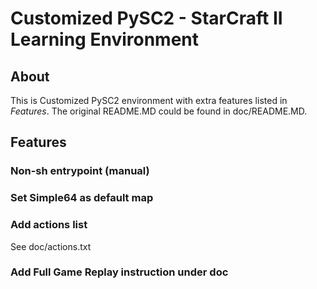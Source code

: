 # Customized PySC2 - StarCraft II Learning Environment

## About

This is Customized PySC2 environment with extra features listed in *Features*. The original README.MD could be found in doc/README.MD.

## Features

### Non-sh entrypoint (manual)

### Set Simple64 as default map

### Add actions list
See doc/actions.txt

### Add Full Game Replay instruction under doc
